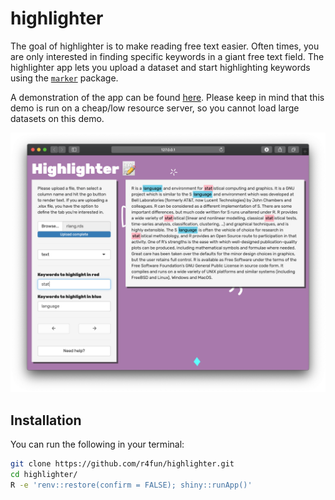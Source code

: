 
<!-- README.md is generated from README.Rmd. Please edit that file -->

# highlighter

<!-- badges: start -->

<!-- badges: end -->

The goal of highlighter is to make reading free text easier. Often
times, you are only interested in finding specific keywords in a giant
free text field. The highlighter app lets you upload a dataset and start
highlighting keywords using the
[`marker`](https://github.com/JohnCoene/marker) package.

A demonstration of the app can be found
[here](https://tylerlittlefield.com/shiny/tyler/highlighter/). Please
keep in mind that this demo is run on a cheap/low resource server, so
you cannot load large datasets on this demo.

![](www/demo.png)<!-- -->

## Installation

You can run the following in your terminal:

``` zsh
git clone https://github.com/r4fun/highlighter.git
cd highlighter/
R -e 'renv::restore(confirm = FALSE); shiny::runApp()'
```
